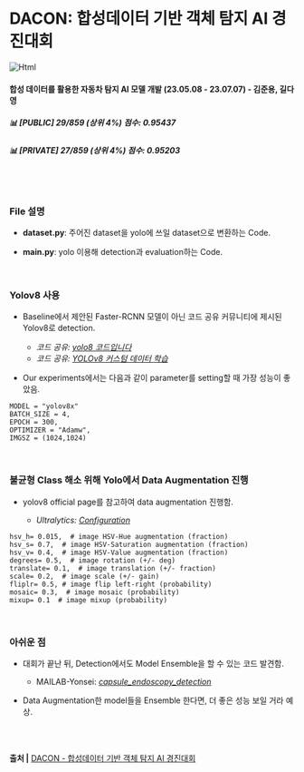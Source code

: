 # DACON: 합성데이터 기반 객체 탐지 AI 경진대회

<img alt="Html" src ="https://img.shields.io/badge/dacon Final rank-Top 4%25-lightblue?style=for-the-badge"/>

#### 합성 데이터를 활용한 자동차 탐지 AI 모델 개발 (23.05.08  - 23.07.07) - 김준용, 길다영
##### 📊 [PUBLIC] 29/859 (상위 4%) 점수: 0.95437
##### 📊 [PRIVATE] 27/859 (상위 4%) 점수: 0.95203

<br><br>

### File 설명

- <b>dataset.py</b>: 주어진 dataset을 yolo에 쓰일 dataset으로 변환하는 Code.

- <b>main.py</b>: yolo 이용해 detection과 evaluation하는 Code.



<br>

### Yolov8 사용
- Baseline에서 제안된 Faster-RCNN 모델이 아닌 코드 공유 커뮤니티에 제시된 Yolov8로 detection. <br>
  - *코드 공유: [yolo8 코드입니다](https://dacon.io/competitions/official/236107/codeshare/8414?page=1&dtype=recent)*
  - *코드 공유: [YOLOv8 커스텀 데이터 학습](https://github.com/neowizard2018/neowizard/blob/master/DeepLearningProject/YOLOv8_Object_Detection_Roboflow_Aquarium_Data.ipynb)*

- Our experiments에서는 다음과 같이 parameter를 setting할 때 가장 성능이 좋았음.

```
MODEL = "yolov8x"
BATCH_SIZE = 4,
EPOCH = 300,
OPTIMIZER = "Adamw",
IMGSZ = (1024,1024)
```

<br>

### 불균형 Class 해소 위해 Yolo에서 Data Augmentation 진행
- yolov8 official page를 참고하여 data augmentation 진행함.

  - *Ultralytics: [Configuration](https://docs.ultralytics.com/usage/cfg/#export)*

```
hsv_h= 0.015,  # image HSV-Hue augmentation (fraction)
hsv_s= 0.7,  # image HSV-Saturation augmentation (fraction)
hsv_v= 0.4,  # image HSV-Value augmentation (fraction)
degrees= 0.5,  # image rotation (+/- deg)
translate= 0.1,  # image translation (+/- fraction)
scale= 0.2,  # image scale (+/- gain)
fliplr= 0.5, # image flip left-right (probability)
mosaic= 0.3,  # image mosaic (probability)
mixup= 0.1  # image mixup (probability)
```

<br>


### 아쉬운 점
- 대회가 끝난 뒤, Detection에서도 Model Ensemble을 할 수 있는 코드 발견함.<br>
  - MAILAB-Yonsei: *[capsule_endoscopy_detection](https://github.com/MAILAB-Yonsei/capsule_endoscopy_detection)*

- Data Augmentation한 model들을 Ensemble 한다면, 더 좋은 성능 보일 거라 예상.


<br><br>


<b>출처 |</b> [DACON - 합성데이터 기반 객체 탐지 AI 경진대회](https://dacon.io/competitions/official/236107/overview/description) <br>
